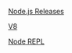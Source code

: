[Node.js Releases](https://nodejs.org/en/about/previous-releases)

[V8](https://v8.dev/)

[Node REPL](https://nodejs.org/en/learn/command-line/how-to-use-the-nodejs-repl)
